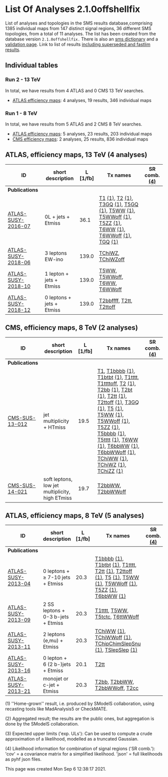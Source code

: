# List Of Analyses 2.1.0offshellfix 
List of analyses and topologies in the SMS results database,comprising 1385 individual maps from 147 distinct signal regions, 36 different SMS topologies, from a total of 11 analyses.
The list has been created from the database version `2.1.0offshellfix.`
There is also an  [sms dictionary](SmsDictionary210offshellfix) and a [validation page](Validation210offshellfix).
Link to list of results [including superseded and fastlim results](ListOfAnalyses210offshellfixWithSuperseded).

## Individual tables

### Run 2 - 13 TeV
In total, we have results from 4 ATLAS and 0 CMS 13 TeV searches.
 * [ATLAS efficiency maps](#ATLASefficiencymaps13): 4  analyses, 19 results, 346 individual maps

### Run 1 - 8 TeV
In total, we have results from 5 ATLAS and 2 CMS 8 TeV searches.
 * [ATLAS efficiency maps](#ATLASefficiencymaps8): 5  analyses, 23 results, 203 individual maps
 * [CMS efficiency maps](#CMSefficiencymaps8): 2  analyses, 25 results, 836 individual maps

<a name="ATLASefficiencymaps13"></a>
## ATLAS, efficiency maps, 13 TeV (4 analyses)

| **ID** | **short description** | **L [1/fb]** | **Tx names** | **SR comb. [(4)](#A4)** |
|--------|-----------------------|--------------|--------------|-------------------------|
| **Publications** | | | | |
| [ATLAS-SUSY-2016-07](https://atlas.web.cern.ch/Atlas/GROUPS/PHYSICS/PAPERS/SUSY-2016-07/)<a name="ATLAS-SUSY-2016-07"></a> | 0L + jets + Etmiss | 36.1 | [T1](SmsDictionary210offshellfix#T1) [(1)](#A1), [T2](SmsDictionary210offshellfix#T2) [(1)](#A1), [T3GQ](SmsDictionary210offshellfix#T3GQ) [(1)](#A1), [T5GQ](SmsDictionary210offshellfix#T5GQ) [(1)](#A1), [T5WW](SmsDictionary210offshellfix#T5WW) [(1)](#A1), [T5WWoff](SmsDictionary210offshellfix#T5WWoff) [(1)](#A1), [T5ZZ](SmsDictionary210offshellfix#T5ZZ) [(1)](#A1), [T6WW](SmsDictionary210offshellfix#T6WW) [(1)](#A1), [T6WWoff](SmsDictionary210offshellfix#T6WWoff) [(1)](#A1), [TGQ](SmsDictionary210offshellfix#TGQ) [(1)](#A1) |  |
| [ATLAS-SUSY-2018-06](https://atlas.web.cern.ch/Atlas/GROUPS/PHYSICS/PAPERS/SUSY-2018-06/)<a name="ATLAS-SUSY-2018-06"></a> | 3 leptons EW-ino | 139.0 | [TChiWZ](SmsDictionary210offshellfix#TChiWZ), [TChiWZoff](SmsDictionary210offshellfix#TChiWZoff) |  |
| [ATLAS-SUSY-2018-10](https://atlas.web.cern.ch/Atlas/GROUPS/PHYSICS/PAPERS/SUSY-2018-10/)<a name="ATLAS-SUSY-2018-10"></a> | 1 lepton + jets + Etmiss | 139.0 | [T5WW](SmsDictionary210offshellfix#T5WW), [T5WWoff](SmsDictionary210offshellfix#T5WWoff), [T6WW](SmsDictionary210offshellfix#T6WW), [T6WWoff](SmsDictionary210offshellfix#T6WWoff) |  |
| [ATLAS-SUSY-2018-12](https://atlas.web.cern.ch/Atlas/GROUPS/PHYSICS/PAPERS/SUSY-2018-12/)<a name="ATLAS-SUSY-2018-12"></a> | 0 leptons + jets + Etmiss | 139.0 | [T2bbffff](SmsDictionary210offshellfix#T2bbffff), [T2tt](SmsDictionary210offshellfix#T2tt), [T2ttoff](SmsDictionary210offshellfix#T2ttoff) |  |

<a name="CMSefficiencymaps8"></a>
## CMS, efficiency maps, 8 TeV (2 analyses)

| **ID** | **short description** | **L [1/fb]** | **Tx names** | **SR comb. [(4)](#A4)** |
|--------|-----------------------|--------------|--------------|-------------------------|
| **Publications** | | | | |
| [CMS-SUS-13-012](https://twiki.cern.ch/twiki/bin/view/CMSPublic/PhysicsResultsSUS13012)<a name="CMS-SUS-13-012"></a> | jet multiplicity + HTmiss | 19.5 | [T1](SmsDictionary210offshellfix#T1), [T1bbbb](SmsDictionary210offshellfix#T1bbbb) [(1)](#A1), [T1btbt](SmsDictionary210offshellfix#T1btbt) [(1)](#A1), [T1tttt](SmsDictionary210offshellfix#T1tttt), [T1ttttoff](SmsDictionary210offshellfix#T1ttttoff), [T2](SmsDictionary210offshellfix#T2) [(1)](#A1), [T2bb](SmsDictionary210offshellfix#T2bb) [(1)](#A1), [T2bt](SmsDictionary210offshellfix#T2bt) [(1)](#A1), [T2tt](SmsDictionary210offshellfix#T2tt) [(1)](#A1), [T2ttoff](SmsDictionary210offshellfix#T2ttoff) [(1)](#A1), [T3GQ](SmsDictionary210offshellfix#T3GQ) [(1)](#A1), [T5](SmsDictionary210offshellfix#T5) [(1)](#A1), [T5WW](SmsDictionary210offshellfix#T5WW) [(1)](#A1), [T5WWoff](SmsDictionary210offshellfix#T5WWoff) [(1)](#A1), [T5ZZ](SmsDictionary210offshellfix#T5ZZ) [(1)](#A1), [T5bbbb](SmsDictionary210offshellfix#T5bbbb) [(1)](#A1), [T5tttt](SmsDictionary210offshellfix#T5tttt) [(1)](#A1), [T6WW](SmsDictionary210offshellfix#T6WW) [(1)](#A1), [T6bbWW](SmsDictionary210offshellfix#T6bbWW) [(1)](#A1), [T6bbWWoff](SmsDictionary210offshellfix#T6bbWWoff) [(1)](#A1), [TChiWW](SmsDictionary210offshellfix#TChiWW) [(1)](#A1), [TChiWZ](SmsDictionary210offshellfix#TChiWZ) [(1)](#A1), [TChiZZ](SmsDictionary210offshellfix#TChiZZ) [(1)](#A1) |  |
| [CMS-SUS-14-021](https://twiki.cern.ch/twiki/bin/view/CMSPublic/PhysicsResultsSUS14021)<a name="CMS-SUS-14-021"></a> | soft leptons, low jet multiplicity, high ETmiss | 19.7 | [T2bbWW](SmsDictionary210offshellfix#T2bbWW), [T2bbWWoff](SmsDictionary210offshellfix#T2bbWWoff) |  |

<a name="ATLASefficiencymaps8"></a>
## ATLAS, efficiency maps, 8 TeV (5 analyses)

| **ID** | **short description** | **L [1/fb]** | **Tx names** | **SR comb. [(4)](#A4)** |
|--------|-----------------------|--------------|--------------|-------------------------|
| **Publications** | | | | |
| [ATLAS-SUSY-2013-04](https://atlas.web.cern.ch/Atlas/GROUPS/PHYSICS/PAPERS/SUSY-2013-04/)<a name="ATLAS-SUSY-2013-04"></a> | 0 leptons + &ge; 7-10 jets + Etmiss | 20.3 | [T1bbbb](SmsDictionary210offshellfix#T1bbbb) [(1)](#A1), [T1btbt](SmsDictionary210offshellfix#T1btbt) [(1)](#A1), [T1tttt](SmsDictionary210offshellfix#T1tttt), [T2tt](SmsDictionary210offshellfix#T2tt) [(1)](#A1), [T2ttoff](SmsDictionary210offshellfix#T2ttoff) [(1)](#A1), [T5](SmsDictionary210offshellfix#T5) [(1)](#A1), [T5WW](SmsDictionary210offshellfix#T5WW) [(1)](#A1), [T5WWoff](SmsDictionary210offshellfix#T5WWoff) [(1)](#A1), [T5ZZ](SmsDictionary210offshellfix#T5ZZ) [(1)](#A1), [T6bbWW](SmsDictionary210offshellfix#T6bbWW) [(1)](#A1) |  |
| [ATLAS-SUSY-2013-09](https://atlas.web.cern.ch/Atlas/GROUPS/PHYSICS/PAPERS/SUSY-2013-09/)<a name="ATLAS-SUSY-2013-09"></a> | 2 SS leptons + 0-3 b-jets + Etmiss | 20.3 | [T1tttt](SmsDictionary210offshellfix#T1tttt), [T5WW](SmsDictionary210offshellfix#T5WW), [T5tctc](SmsDictionary210offshellfix#T5tctc), [T6ttWWoff](SmsDictionary210offshellfix#T6ttWWoff) |  |
| [ATLAS-SUSY-2013-11](https://atlas.web.cern.ch/Atlas/GROUPS/PHYSICS/PAPERS/SUSY-2013-11/)<a name="ATLAS-SUSY-2013-11"></a> | 2 leptons (e,mu) + Etmiss | 20.3 | [TChiWW](SmsDictionary210offshellfix#TChiWW) [(1)](#A1), [TChiWWoff](SmsDictionary210offshellfix#TChiWWoff) [(1)](#A1), [TChipChimSlepSnu](SmsDictionary210offshellfix#TChipChimSlepSnu) [(1)](#A1), [TSlepSlep](SmsDictionary210offshellfix#TSlepSlep) [(1)](#A1) |  |
| [ATLAS-SUSY-2013-16](https://atlas.web.cern.ch/Atlas/GROUPS/PHYSICS/PAPERS/SUSY-2013-16/)<a name="ATLAS-SUSY-2013-16"></a> | 0 lepton + 6 (2 b-)jets + Etmiss | 20.1 | [T2tt](SmsDictionary210offshellfix#T2tt) |  |
| [ATLAS-SUSY-2013-21](https://atlas.web.cern.ch/Atlas/GROUPS/PHYSICS/PAPERS/SUSY-2013-21/)<a name="ATLAS-SUSY-2013-21"></a> | monojet or c-jet + Etmiss | 20.3 | [T2bb](SmsDictionary210offshellfix#T2bb), [T2bbWW](SmsDictionary210offshellfix#T2bbWW), [T2bbWWoff](SmsDictionary210offshellfix#T2bbWWoff), [T2cc](SmsDictionary210offshellfix#T2cc) |  |


<a name='A1'>(1)</a> ''Home-grown'' result, i.e. produced by SModelS collaboration, using recasting tools like MadAnalysis5 or CheckMATE.

<a name='A2'>(2)</a> Aggregated result; the results are the public ones, but aggregation is done by the SModelS collaboration.

<a name='A3'>(3)</a> Expected upper limits ('exp. ULs'): Can be used to compute a crude approximation of a likelihood, modelled as a truncated Gaussian.

<a name='A4'>(4)</a> Likelihood information for combination of signal regions ('SR comb.'): 'cov' = a covariance matrix for a simplified likelihood. 'json' = full likelihoods as pyhf json files.

This page was created Mon Sep  6 12:38:17 2021.
